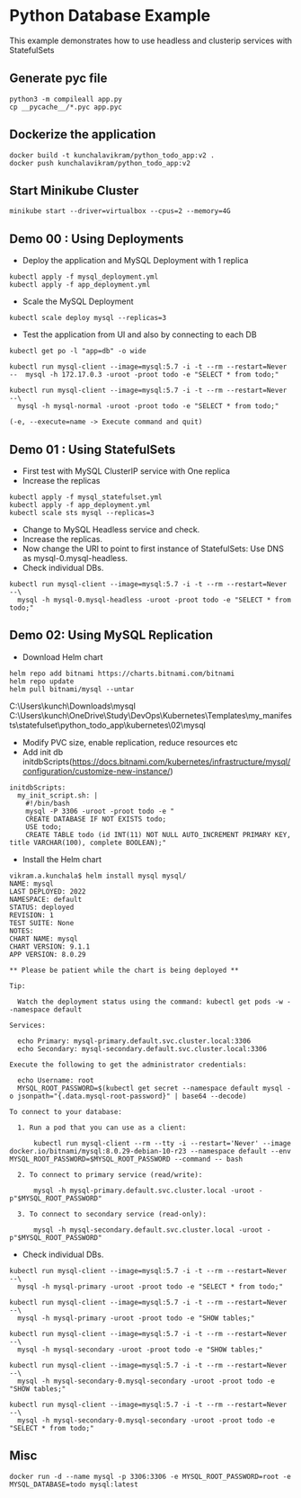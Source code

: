 # Python Database Example
This example demonstrates how to use headless and clusterip services with StatefulSets

## Generate pyc file
```
python3 -m compileall app.py 
cp __pycache__/*.pyc app.pyc
```
## Dockerize the application
```
docker build -t kunchalavikram/python_todo_app:v2 .
docker push kunchalavikram/python_todo_app:v2
```

## Start Minikube Cluster
```
minikube start --driver=virtualbox --cpus=2 --memory=4G
```

## Demo 00 : Using Deployments
- Deploy the application and MySQL Deployment with 1 replica
```
kubectl apply -f mysql_deployment.yml
kubectl apply -f app_deployment.yml
```
- Scale the MySQL Deployment
```
kubectl scale deploy mysql --replicas=3
```
- Test the application from UI and also by connecting to each DB
```
kubectl get po -l "app=db" -o wide

kubectl run mysql-client --image=mysql:5.7 -i -t --rm --restart=Never --  mysql -h 172.17.0.3 -uroot -proot todo -e "SELECT * from todo;"

kubectl run mysql-client --image=mysql:5.7 -i -t --rm --restart=Never --\
  mysql -h mysql-normal -uroot -proot todo -e "SELECT * from todo;"

(-e, --execute=name -> Execute command and quit)
```

## Demo 01 : Using StatefulSets
- First test with MySQL ClusterIP service with One replica
- Increase the replicas
```
kubectl apply -f mysql_statefulset.yml
kubectl apply -f app_deployment.yml  
kubectl scale sts mysql --replicas=3
```
- Change to MySQL Headless service and check.
- Increase the replicas.
- Now change the URI to point to first instance of StatefulSets: Use DNS as mysql-0.mysql-headless.
- Check individual DBs.
```
kubectl run mysql-client --image=mysql:5.7 -i -t --rm --restart=Never --\
  mysql -h mysql-0.mysql-headless -uroot -proot todo -e "SELECT * from todo;"

```

## Demo 02: Using MySQL Replication
- Download Helm chart
```
helm repo add bitnami https://charts.bitnami.com/bitnami
helm repo update
helm pull bitnami/mysql --untar
```
C:\Users\kunch\Downloads\mysql
C:\Users\kunch\OneDrive\Study\DevOps\Kubernetes\Templates\my_manifests\statefulset\python_todo_app\kubernetes\02\mysql

- Modify PVC size, enable replication, reduce resources etc
- Add init db initdbScripts(https://docs.bitnami.com/kubernetes/infrastructure/mysql/configuration/customize-new-instance/)
```
initdbScripts:
  my_init_script.sh: |
    #!/bin/bash
    mysql -P 3306 -uroot -proot todo -e "
    CREATE DATABASE IF NOT EXISTS todo;
    USE todo;
    CREATE TABLE todo (id INT(11) NOT NULL AUTO_INCREMENT PRIMARY KEY, title VARCHAR(100), complete BOOLEAN);"
```
- Install the Helm chart
```
vikram.a.kunchala$ helm install mysql mysql/
NAME: mysql
LAST DEPLOYED: 2022
NAMESPACE: default
STATUS: deployed
REVISION: 1
TEST SUITE: None
NOTES:
CHART NAME: mysql
CHART VERSION: 9.1.1
APP VERSION: 8.0.29

** Please be patient while the chart is being deployed **

Tip:

  Watch the deployment status using the command: kubectl get pods -w --namespace default

Services:

  echo Primary: mysql-primary.default.svc.cluster.local:3306
  echo Secondary: mysql-secondary.default.svc.cluster.local:3306

Execute the following to get the administrator credentials:

  echo Username: root
  MYSQL_ROOT_PASSWORD=$(kubectl get secret --namespace default mysql -o jsonpath="{.data.mysql-root-password}" | base64 --decode)

To connect to your database:

  1. Run a pod that you can use as a client:

      kubectl run mysql-client --rm --tty -i --restart='Never' --image  docker.io/bitnami/mysql:8.0.29-debian-10-r23 --namespace default --env MYSQL_ROOT_PASSWORD=$MYSQL_ROOT_PASSWORD --command -- bash

  2. To connect to primary service (read/write):

      mysql -h mysql-primary.default.svc.cluster.local -uroot -p"$MYSQL_ROOT_PASSWORD"

  3. To connect to secondary service (read-only):

      mysql -h mysql-secondary.default.svc.cluster.local -uroot -p"$MYSQL_ROOT_PASSWORD"
```

- Check individual DBs.
```
kubectl run mysql-client --image=mysql:5.7 -i -t --rm --restart=Never --\
  mysql -h mysql-primary -uroot -proot todo -e "SELECT * from todo;"

kubectl run mysql-client --image=mysql:5.7 -i -t --rm --restart=Never --\
  mysql -h mysql-primary -uroot -proot todo -e "SHOW tables;"

kubectl run mysql-client --image=mysql:5.7 -i -t --rm --restart=Never --\
  mysql -h mysql-secondary -uroot -proot todo -e "SHOW tables;"

kubectl run mysql-client --image=mysql:5.7 -i -t --rm --restart=Never --\
  mysql -h mysql-secondary-0.mysql-secondary -uroot -proot todo -e "SHOW tables;"

kubectl run mysql-client --image=mysql:5.7 -i -t --rm --restart=Never --\
  mysql -h mysql-secondary-0.mysql-secondary -uroot -proot todo -e "SELECT * from todo;"

```


## Misc
```
docker run -d --name mysql -p 3306:3306 -e MYSQL_ROOT_PASSWORD=root -e MYSQL_DATABASE=todo mysql:latest
```